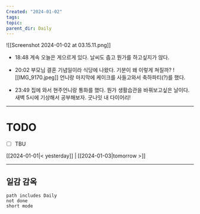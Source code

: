 ```yaml
---
Created: "2024-01-02"
tags: 
topic: 
parent_dir: Daily
---
```

![[Screenshot 2024-01-02 at 03.15.11.png]]
- 18:48
계속 오늘은 게으르게 있다. 날씨도 춥고 뭔가를 하고싶지가 않다. 

- 20:02
부모님 결혼 기념일이라 식당에 나왔다. 기분이 왜 이렇게 쳐질까? 
![[IMG_9170.jpeg]]
언니랑 마지막에 케이크를 사들고와서 축하파티(?)를 했다. 

- 23:49
집에 와서 현주언니랑 통화를 했다. 뭔가 생활습관을 바꿔보고싶은 날이다. 새벽 5시에 기상해서 공부해보자. 굿나잇 내 다이어리!

----
# TODO
- [ ] TBU 
  
[[2024-01-01|< yesterday]] | [[2024-01-03|tomorrow >]]  
  
---  
## 일감 감옥  
```tasks  
path includes Daily  
not done  
short mode  
```